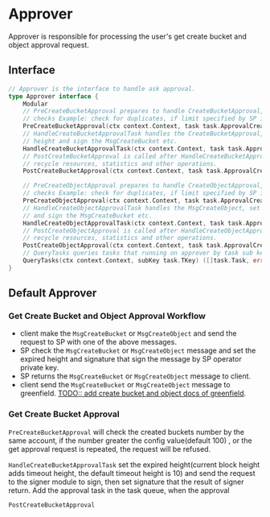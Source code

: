 # Approver

Approver is responsible for processing the user's get create bucket and object approval 
request. 

## Interface 

```go
// Approver is the interface to handle ask approval.
type Approver interface {
	Modular
	// PreCreateBucketApproval prepares to handle CreateBucketApproval, it can do some
	// checks Example: check for duplicates, if limit specified by SP is reached, etc.
	PreCreateBucketApproval(ctx context.Context, task task.ApprovalCreateBucketTask) error
	// HandleCreateBucketApprovalTask handles the CreateBucketApproval, set expired
	// height and sign the MsgCreateBucket etc.
	HandleCreateBucketApprovalTask(ctx context.Context, task task.ApprovalCreateBucketTask) (bool, error)
	// PostCreateBucketApproval is called after HandleCreateBucketApprovalTask, it can
	// recycle resources, statistics and other operations.
	PostCreateBucketApproval(ctx context.Context, task task.ApprovalCreateBucketTask)

	// PreCreateObjectApproval prepares to handle CreateObjectApproval, it can do some
	// checks Example: check for duplicates, if limit specified by SP is reached, etc.
	PreCreateObjectApproval(ctx context.Context, task task.ApprovalCreateObjectTask) error
	// HandleCreateObjectApprovalTask handles the MsgCreateObject, set expired height
	// and sign the MsgCreateBucket etc.
	HandleCreateObjectApprovalTask(ctx context.Context, task task.ApprovalCreateObjectTask) (bool, error)
	// PostCreateObjectApproval is called after HandleCreateObjectApprovalTask, it can
	// recycle resources, statistics and other operations.
	PostCreateObjectApproval(ctx context.Context, task task.ApprovalCreateObjectTask)
	// QueryTasks queries tasks that running on approver by task sub key.
	QueryTasks(ctx context.Context, subKey task.TKey) ([]task.Task, error)
}
```

## Default Approver

### Get Create Bucket and Object Approval Workflow
* client make the `MsgCreateBucket` or `MsgCreateObject` and send the request to SP 
  with one of the above messages.
* SP check the `MsgCreateBucket` or `MsgCreateObject` message and set the expired height
  and signature that sign the message by SP operator private key.
* SP returns the `MsgCreateBucket` or `MsgCreateObject` message to client.
* client send the `MsgCreateBucket` or `MsgCreateObject` message to greenfield.
[TODO:: add create bucket and object docs of greenfield]().

### Get Create Bucket Approval
`PreCreateBucketApproval` will check the created buckets number by the same account, if
the number greater the config value(default 100) , or the get approval request is repeated, 
the request will be refused. 

`HandleCreateBucketApprovalTask` set the expired height(current block height adds timeout
height, the default timeout height is 10) and send the request to the signer module to sign,
then set signature that the result of signer return. Add the approval task in the task queue,
when the approval

`PostCreateBucketApproval` 